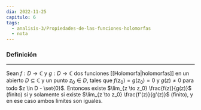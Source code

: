 ```yaml
---
dia: 2022-11-25
capitulo: 6
tags:
  - analisis-3/Propiedades-de-las-funciones-holomorfas
  - nota
---
```

### Definición
---
Sean $f : D \to \mathbb{C}$ y $g : D \to \mathbb{C}$ dos funciones [[Holomorfa|holomorfas]] en un abierto $D \subseteq \mathbb{C}$ y un punto $z_0 \in D$, tales que $f(z_0) = g(z_0) = 0$ y $g(z) \ne 0$ para todo $z \in D - \set{0}$. Entonces existe $\lim_{z \to z_0} \frac{f(z)}{g(z)}$ (finito) si y solamente si existe $\lim_{z \to z_0} \frac{f'(z)}{g'(z)}$ (finito), y en ese caso ambos limites son iguales.